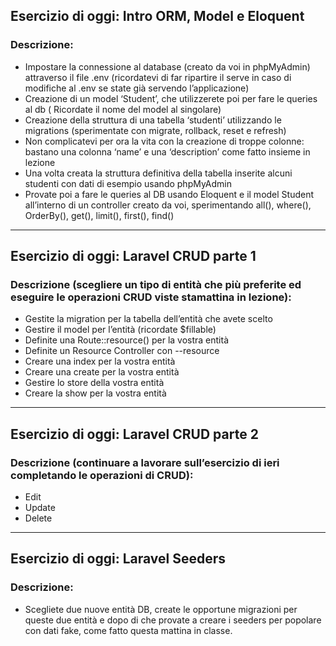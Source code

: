 <h2>Esercizio di oggi: <strong>Intro ORM, Model e Eloquent</strong></h2>
<h3>Descrizione:</h3>
<ul>
   <li>
      Impostare la connessione al database (creato da voi in phpMyAdmin) attraverso il file .env (ricordatevi di far ripartire il serve in caso di modifiche al .env se state già servendo l’applicazione)
   </li>
   <li>
      Creazione di un model ‘Student’, che utilizzerete poi per fare le queries al db ( Ricordate il nome del model al singolare)
   </li>
   <li>
      Creazione della struttura di una tabella ‘studenti’ utilizzando le migrations (sperimentate con migrate, rollback, reset e refresh)
   </li>
   <li>
      Non complicatevi per ora la vita con la creazione di troppe colonne: bastano una colonna ‘name’ e una ‘description’ come fatto insieme in lezione
   </li>
   <li>
      Una volta creata la struttura definitiva della tabella inserite alcuni studenti con dati di esempio usando phpMyAdmin
   </li>
   <li>
      Provate poi a fare le queries al DB usando Eloquent e il model Student all’interno di un controller creato da voi, sperimentando all(), where(), OrderBy(), get(), limit(), first(), find()
   </li>
</ul>

<hr>

<h2>Esercizio di oggi: <strong>Laravel CRUD parte 1</strong></h2>
<h3>Descrizione (scegliere un tipo di entità che più preferite ed eseguire le operazioni CRUD viste stamattina in lezione):</h3>
<ul>
   <li>
      Gestite la migration per la tabella dell’entità che avete scelto
   </li>
   <li>
      Gestire il model per l’entità (ricordate $fillable)
   </li>
   <li>
      Definite una Route::resource() per la vostra entità
   </li>
   <li>
      Definite un Resource Controller con --resource
   </li>
   <li>
      Creare una index per la vostra entità
   </li>
   <li>
      Creare una create per la vostra entità
   </li>
   <li>
      Gestire lo store della vostra entità
   </li>
   <li>
      Creare la show per la vostra entità
   </li>
</ul>

<hr>

<h2>Esercizio di oggi: <strong>Laravel CRUD parte 2</strong></h2>
<h3>Descrizione (continuare a lavorare sull’esercizio di ieri completando le operazioni di CRUD):</h3>
<ul>
   <li>
      Edit
   </li>
   <li>
      Update
   </li>
   <li>
      Delete
   </li>
</ul>

<hr>

<h2>Esercizio di oggi: <strong>Laravel Seeders</strong></h2>
<h3>Descrizione:</h3>
<ul>
   <li>
      Scegliete due nuove entità DB, create le opportune migrazioni per queste due entità e dopo di che provate a creare i seeders per popolare con dati fake, come fatto questa mattina in classe.
   </li>
</ul>